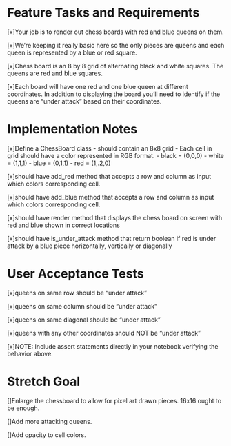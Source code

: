 # Feature Tasks and Requirements

[x]Your job is to render out chess boards with red and blue queens on them.

[x]We’re keeping it really basic here so the only pieces are queens and each queen is represented by a blue or red square.

[x]Chess board is an 8 by 8 grid of alternating black and white squares. The queens are red and blue squares.

[x]Each board will have one red and one blue queen at different coordinates. In addition to displaying the board you’ll need to identify if the queens are “under attack” based on their coordinates.

# Implementation Notes

[x]Define a ChessBoard class - should contain an 8x8 grid - Each cell in grid should have a color represented in RGB format. - black = (0,0,0) - white = (1,1,1) - blue = (0,1,1) - red = (1,.2,0)


[x]should have add_red method that accepts a row and column as input which colors corresponding cell.

[x]should have add_blue method that accepts a row and column as input which colors corresponding cell.

[x]should have render method that displays the chess board on screen with red and blue shown in correct locations

[x]should have is_under_attack method that return boolean if red is under attack by a blue piece horizontally, vertically or diagonally

# User Acceptance Tests
[x]queens on same row should be “under attack”

[x]queens on same column should be “under attack”

[x]queens on same diagonal should be “under attack”

[x]queens with any other coordinates should NOT be “under attack”

[x]NOTE: Include assert statements directly in your notebook verifying the behavior above.

# Stretch Goal
[]Enlarge the chessboard to allow for pixel art drawn pieces. 16x16 ought to be enough.

[]Add more attacking queens.

[]Add opacity to cell colors.